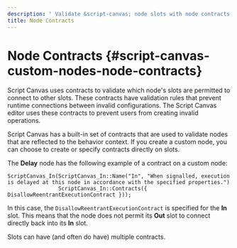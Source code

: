 ```yaml
---
description: ' Validate &script-canvas; node slots with node contracts in &ALYlong;. '
title: Node Contracts
---
```

# Node Contracts {#script-canvas-custom-nodes-node-contracts}

Script Canvas uses contracts to validate which node's slots are permitted to connect to other slots\. These contracts have validation rules that prevent runtime connections between invalid configurations\. The Script Canvas editor uses these contracts to prevent users from creating invalid operations\.

Script Canvas has a built\-in set of contracts that are used to validate nodes that are reflected to the behavior context\. If you create a custom node, you can choose to create or specify contracts directly on slots\.

The **Delay** node has the following example of a contract on a custom node:

```
ScriptCanvas_In(ScriptCanvas_In::Name("In", "When signalled, execution is delayed at this node in accordance with the specified properties.")
                ScriptCanvas_In::Contracts({ DisallowReentrantExecutionContract }));
```

In this case, the `DisallowReentrantExecutionContract` is specified for the **In** slot\. This means that the node does not permit its **Out** slot to connect directly back into its **In** slot\.

Slots can have \(and often do have\) multiple contracts\.